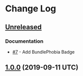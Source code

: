 # Change Log

## [Unreleased]

### Documentation

* [#7] - Add BundlePhobia Badge

[Unreleased]: https://github.com/sounisi5011/metalsmith-directory-metadata/compare/v1.0.0...HEAD
[#7]: https://github.com/sounisi5011/metalsmith-directory-metadata/pull/7

## [1.0.0] (2019-09-11 UTC)

[1.0.0]: https://github.com/sounisi5011/metalsmith-directory-metadata/compare/v0.0.0...v1.0.0
